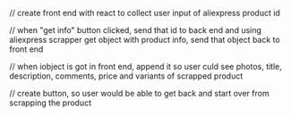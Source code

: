 // create front end with react to collect user input of aliexpress product id

// when "get info" button clicked, send that id to back end and using aliexpress scrapper get object with product info, send that object back to front end

// when iobject is got in front end, append it so user culd see photos, title, description, comments, price and variants of scrapped product

// create button, so user would be able to get back and start over from scrapping the product
